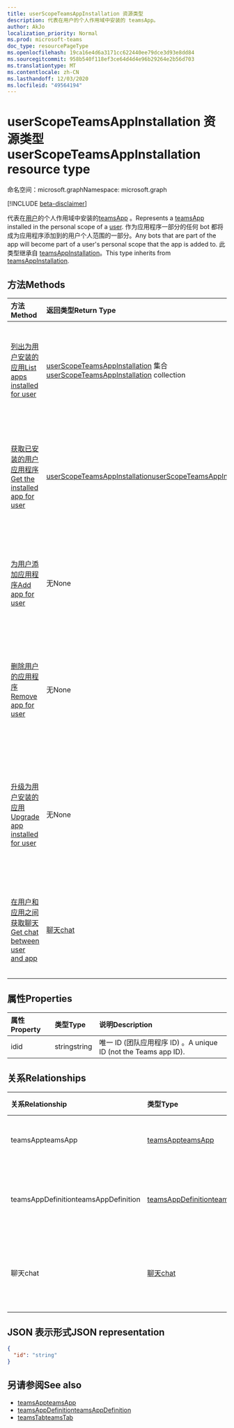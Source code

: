 ```yaml
---
title: userScopeTeamsAppInstallation 资源类型
description: 代表在用户的个人作用域中安装的 teamsApp。
author: AkJo
localization_priority: Normal
ms.prod: microsoft-teams
doc_type: resourcePageType
ms.openlocfilehash: 19ca16e4d6a3171cc622440ee79dce3d93e8dd84
ms.sourcegitcommit: 958b540f118ef3ce64d4d4e96b29264e2b56d703
ms.translationtype: MT
ms.contentlocale: zh-CN
ms.lasthandoff: 12/03/2020
ms.locfileid: "49564194"
---
```

# <a name="userscopeteamsappinstallation-resource-type"></a><span data-ttu-id="a648f-103">userScopeTeamsAppInstallation 资源类型</span><span class="sxs-lookup"><span data-stu-id="a648f-103">userScopeTeamsAppInstallation resource type</span></span>

<span data-ttu-id="a648f-104">命名空间：microsoft.graph</span><span class="sxs-lookup"><span data-stu-id="a648f-104">Namespace: microsoft.graph</span></span>

[!INCLUDE [beta-disclaimer](../../includes/beta-disclaimer.md)]

<span data-ttu-id="a648f-105">代表在[用户](user.md)的个人作用域中安装的[teamsApp](teamsapp.md) 。</span><span class="sxs-lookup"><span data-stu-id="a648f-105">Represents a [teamsApp](teamsapp.md) installed in the personal scope of a [user](user.md).</span></span> <span data-ttu-id="a648f-106">作为应用程序一部分的任何 bot 都将成为应用程序添加到的用户个人范围的一部分。</span><span class="sxs-lookup"><span data-stu-id="a648f-106">Any bots that are part of the app will become part of a user's personal scope that the app is added to.</span></span>
<span data-ttu-id="a648f-107">此类型继承自 [teamsAppInstallation](teamsappinstallation.md)。</span><span class="sxs-lookup"><span data-stu-id="a648f-107">This type inherits from [teamsAppInstallation](teamsappinstallation.md).</span></span>

## <a name="methods"></a><span data-ttu-id="a648f-108">方法</span><span class="sxs-lookup"><span data-stu-id="a648f-108">Methods</span></span>

| <span data-ttu-id="a648f-109">方法</span><span class="sxs-lookup"><span data-stu-id="a648f-109">Method</span></span>       | <span data-ttu-id="a648f-110">返回类型</span><span class="sxs-lookup"><span data-stu-id="a648f-110">Return Type</span></span>  |<span data-ttu-id="a648f-111">说明</span><span class="sxs-lookup"><span data-stu-id="a648f-111">Description</span></span>|
|:---------------|:--------|:----------|
|[<span data-ttu-id="a648f-112">列出为用户安装的应用</span><span class="sxs-lookup"><span data-stu-id="a648f-112">List apps installed for user</span></span>](../api/userteamwork-list-installedapps.md)| <span data-ttu-id="a648f-113">[userScopeTeamsAppInstallation](userscopeteamsappinstallation.md) 集合</span><span class="sxs-lookup"><span data-stu-id="a648f-113">[userScopeTeamsAppInstallation](userscopeteamsappinstallation.md) collection</span></span> | <span data-ttu-id="a648f-114">列出在用户的个人范围内安装的应用程序。</span><span class="sxs-lookup"><span data-stu-id="a648f-114">List apps installed in the personal scope of a user.</span></span> |
|[<span data-ttu-id="a648f-115">获取已安装的用户应用程序</span><span class="sxs-lookup"><span data-stu-id="a648f-115">Get the installed app for user</span></span>](../api/userteamwork-get-installedapps.md)| [<span data-ttu-id="a648f-116">userScopeTeamsAppInstallation</span><span class="sxs-lookup"><span data-stu-id="a648f-116">userScopeTeamsAppInstallation</span></span>](userscopeteamsappinstallation.md) | <span data-ttu-id="a648f-117">列出在用户的个人范围内安装的指定应用程序。</span><span class="sxs-lookup"><span data-stu-id="a648f-117">List the specified app installed in the personal scope of a user.</span></span> |
|[<span data-ttu-id="a648f-118">为用户添加应用程序</span><span class="sxs-lookup"><span data-stu-id="a648f-118">Add app for user</span></span>](../api/userteamwork-add-installedapps.md) | <span data-ttu-id="a648f-119">无</span><span class="sxs-lookup"><span data-stu-id="a648f-119">None</span></span> | <span data-ttu-id="a648f-120">添加 (安装) 用户的个人作用域中的应用程序。</span><span class="sxs-lookup"><span data-stu-id="a648f-120">Adds (installs) an app in the personal scope of a user.</span></span> |
|[<span data-ttu-id="a648f-121">删除用户的应用程序</span><span class="sxs-lookup"><span data-stu-id="a648f-121">Remove app for user</span></span>](../api/userteamwork-delete-installedapps.md) | <span data-ttu-id="a648f-122">无</span><span class="sxs-lookup"><span data-stu-id="a648f-122">None</span></span> | <span data-ttu-id="a648f-123">删除) 用户的个人作用域中的应用程序 (卸载。</span><span class="sxs-lookup"><span data-stu-id="a648f-123">Removes (uninstalls) an app in the personal scope of a user.</span></span> |
|[<span data-ttu-id="a648f-124">升级为用户安装的应用</span><span class="sxs-lookup"><span data-stu-id="a648f-124">Upgrade app installed for user</span></span>](../api/userteamwork-upgrade-installedapps.md) | <span data-ttu-id="a648f-125">无</span><span class="sxs-lookup"><span data-stu-id="a648f-125">None</span></span> | <span data-ttu-id="a648f-126">升级到在用户的个人范围内安装的最新版本的应用程序。</span><span class="sxs-lookup"><span data-stu-id="a648f-126">Upgrades to the latest version of the app installed in the personal scope of a user.</span></span>|
|[<span data-ttu-id="a648f-127">在用户和应用之间获取聊天</span><span class="sxs-lookup"><span data-stu-id="a648f-127">Get chat between user and app</span></span>](../api/userscopeteamsappinstallation-get-chat.md) | [<span data-ttu-id="a648f-128">聊天</span><span class="sxs-lookup"><span data-stu-id="a648f-128">chat</span></span>](chat.md) | <span data-ttu-id="a648f-129">列出用户与应用之间的一对一聊天。</span><span class="sxs-lookup"><span data-stu-id="a648f-129">Lists one-on-one chat between the user and the app.</span></span> |

## <a name="properties"></a><span data-ttu-id="a648f-130">属性</span><span class="sxs-lookup"><span data-stu-id="a648f-130">Properties</span></span>

| <span data-ttu-id="a648f-131">属性</span><span class="sxs-lookup"><span data-stu-id="a648f-131">Property</span></span>            | <span data-ttu-id="a648f-132">类型</span><span class="sxs-lookup"><span data-stu-id="a648f-132">Type</span></span>     | <span data-ttu-id="a648f-133">说明</span><span class="sxs-lookup"><span data-stu-id="a648f-133">Description</span></span> |
|:------------------- |:-------- |:----------- |
| <span data-ttu-id="a648f-134">id</span><span class="sxs-lookup"><span data-stu-id="a648f-134">id</span></span>                  | <span data-ttu-id="a648f-135">string</span><span class="sxs-lookup"><span data-stu-id="a648f-135">string</span></span>   | <span data-ttu-id="a648f-136">唯一 ID (团队应用程序 ID) 。</span><span class="sxs-lookup"><span data-stu-id="a648f-136">A unique ID (not the Teams app ID).</span></span> |

## <a name="relationships"></a><span data-ttu-id="a648f-137">关系</span><span class="sxs-lookup"><span data-stu-id="a648f-137">Relationships</span></span>

| <span data-ttu-id="a648f-138">关系</span><span class="sxs-lookup"><span data-stu-id="a648f-138">Relationship</span></span>   | <span data-ttu-id="a648f-139">类型</span><span class="sxs-lookup"><span data-stu-id="a648f-139">Type</span></span>    | <span data-ttu-id="a648f-140">说明</span><span class="sxs-lookup"><span data-stu-id="a648f-140">Description</span></span> |
|:---------------|:--------|:----------|
|<span data-ttu-id="a648f-141">teamsApp</span><span class="sxs-lookup"><span data-stu-id="a648f-141">teamsApp</span></span>|[<span data-ttu-id="a648f-142">teamsApp</span><span class="sxs-lookup"><span data-stu-id="a648f-142">teamsApp</span></span>](teamsapp.md)| <span data-ttu-id="a648f-143">已安装的应用程序。</span><span class="sxs-lookup"><span data-stu-id="a648f-143">The app that is installed.</span></span> |
|<span data-ttu-id="a648f-144">teamsAppDefinition</span><span class="sxs-lookup"><span data-stu-id="a648f-144">teamsAppDefinition</span></span>|[<span data-ttu-id="a648f-145">teamsAppDefinition</span><span class="sxs-lookup"><span data-stu-id="a648f-145">teamsAppDefinition</span></span>](teamsappdefinition.md)| <span data-ttu-id="a648f-146">此版本的应用程序的详细信息。</span><span class="sxs-lookup"><span data-stu-id="a648f-146">The details of this version of the app.</span></span> |
|<span data-ttu-id="a648f-147">聊天</span><span class="sxs-lookup"><span data-stu-id="a648f-147">chat</span></span> |[<span data-ttu-id="a648f-148">聊天</span><span class="sxs-lookup"><span data-stu-id="a648f-148">chat</span></span>](chat.md) | <span data-ttu-id="a648f-149">用户和团队应用程序之间的聊天。</span><span class="sxs-lookup"><span data-stu-id="a648f-149">The chat between the user and Teams app.</span></span> | 

## <a name="json-representation"></a><span data-ttu-id="a648f-150">JSON 表示形式</span><span class="sxs-lookup"><span data-stu-id="a648f-150">JSON representation</span></span>

<!-- {
  "blockType": "resource",
  "@odata.type": "microsoft.graph.userScopeTeamsAppInstallation",
  "baseType": "microsoft.graph.entity"
}-->

```json
{
  "id": "string"
}
```

## <a name="see-also"></a><span data-ttu-id="a648f-151">另请参阅</span><span class="sxs-lookup"><span data-stu-id="a648f-151">See also</span></span>

- [<span data-ttu-id="a648f-152">teamsApp</span><span class="sxs-lookup"><span data-stu-id="a648f-152">teamsApp</span></span>](teamsapp.md)
- [<span data-ttu-id="a648f-153">teamsAppDefinition</span><span class="sxs-lookup"><span data-stu-id="a648f-153">teamsAppDefinition</span></span>](teamsappdefinition.md)
- [<span data-ttu-id="a648f-154">teamsTab</span><span class="sxs-lookup"><span data-stu-id="a648f-154">teamsTab</span></span>](../resources/teamstab.md)

<!-- uuid: 8fcb5dbc-d5aa-4681-8e31-b001d5168d79
2015-10-25 14:57:30 UTC -->
<!-- {
  "type": "#page.annotation",
  "description": "userScopeTeamsAppInstallation resource",
  "keywords": "",
  "section": "documentation",
  "tocPath": ""
  "suppressions": []
}-->

